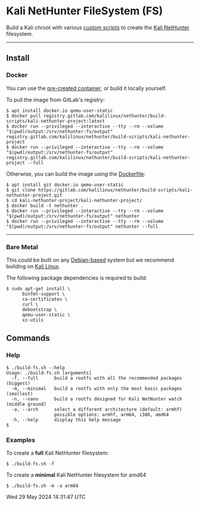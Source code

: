 # Kali NetHunter FileSystem (FS)

Build a Kali chroot with various [custom scripts](https://gitlab.com/kalilinux/nethunter/build-scripts/kali-nethunter-utils) to create the [Kali NetHunter](https://www.kali.org/get-kali/#kali-mobile) filesystem.

- - -

## Install

### Docker

You can use the [pre-created container](https://gitlab.com/kalilinux/nethunter/build-scripts/kali-nethunter-project/container_registry), or build it locally yourself.

To pull the image from GitLab's registry:

```console
$ apt install docker.io qemu-user-static
$ docker pull registry.gitlab.com/kalilinux/nethunter/build-scripts/kali-nethunter-project:latest
$ docker run --privileged --interactive --tty --rm --volume "$(pwd)/output:/srv/nethunter-fs/output" registry.gitlab.com/kalilinux/nethunter/build-scripts/kali-nethunter-project
$ docker run --privileged --interactive --tty --rm --volume "$(pwd)/output:/srv/nethunter-fs/output" registry.gitlab.com/kalilinux/nethunter/build-scripts/kali-nethunter-project --full
```

Otherwise, you can build the image using the [Dockerfile](./Dockerfile):

```console
$ apt install git docker.io qemu-user-static
$ git clone https://gitlab.com/kalilinux/nethunter/build-scripts/kali-nethunter-project.git
$ cd kali-nethunter-project/kali-nethunter-project/
$ docker build -t nethunter .
$ docker run --privileged --interactive --tty --rm --volume "$(pwd)/output:/srv/nethunter-fs/output" nethunter
$ docker run --privileged --interactive --tty --rm --volume "$(pwd)/output:/srv/nethunter-fs/output" nethunter --full
```
<!--
Alt commands/methods:
```console
$ docker run --privileged --interactive --tty --rm --volume ./output:/srv/nethunter-fs/output --env BUILD_MIRROR=http://kali.download/kali nethunter
$
$ docker run --privileged --interactive --tty --name nethunter-build nethunter 2>&1 | tee output.log
$ docker cp nethunter-build:/srv/nethunter-fs/output .
```
-->

- - -

### Bare Metal

This could be built on any [Debian-based](https://www.debian.org/derivatives/) system but we recommend building on [Kali Linux](https://www.kali.org/).

The following package dependencies is required to build:

<!-- If editing, needs to match whats in ./Dockerfile, ./README.md and ./build-fs.sh -->
```console
$ sudo apt-get install \
      binfmt-support \
      ca-certificates \
      curl \
      debootstrap \
      qemu-user-static \
      xz-utils
```

## Commands

### Help

```console
$ ./build-fs.sh --help
Usage: ./build-fs.sh [arguments]
  -f, --full      build a rootfs with all the recommended packages (biggest)
  -m, --minimal   build a rootfs with only the most basic packages (smallest)
  -n, --nano      build a rootfs designed for Kali NetNunter watch (middle ground)
  -a, --arch      select a different architecture (default: armhf)
                  possible options: armhf, arm64, i386, amd64
  -h, --help      display this help message
$
````

### Examples

To create a **full** Kali NetHunter filesystem:

```console
$ ./build-fs.sh -f
```

To create a **minimal** Kali NetHunter filesystem for amd64

```console
$ ./build-fs.sh -m -a arm64
```



Wed 29 May 2024 14:31:47 UTC
